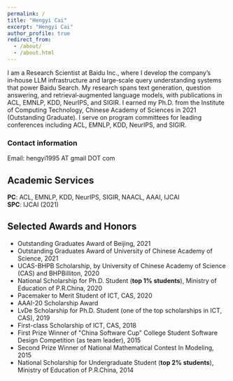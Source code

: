 ```yaml
---
permalink: /
title: "Hengyi Cai"
excerpt: "Hengyi Cai"
author_profile: true
redirect_from: 
  - /about/
  - /about.html
---
```


<!-- Hengyi Cai (蔡恒毅) received his Ph.D. from [Institute of Computing Technology](http://www.ict.ac.cn){:target="_blank"}, [Chinese Academy of Sciences](https://www.ucas.ac.cn){:target="_blank"} (**Outstanding Graduate**).
He has a broad research interest related to natural languages and machine learning.
Currently, He is focusing on the research of natural language processing, especially Natural Language Generation and Efficient&Effective Text Retrieval. --> 

I am a Research Scientist at Baidu Inc., where I develop the company’s in‑house LLM infrastructure and large‑scale query understanding systems that power Baidu Search. My research spans text generation, question answering, and retrieval‑augmented language models, with publications in ACL, EMNLP, KDD, NeurIPS, and SIGIR. I earned my Ph.D. from the Institute of Computing Technology, Chinese Academy of Sciences in 2021 (Outstanding Graduate). I serve on program committees for leading conferences including ACL, EMNLP, KDD, NeurIPS, and SIGIR.

<!-- He is proud to have collaborated with [Dr. Hongshen Chen](https://www.chenhongshen.com/) from JD.com, and [Dr. Dawei Yin](http://www.yindawei.com/) from Baidu inc.. -->

<!-- **Advertisement: I am expected to graduate in Jun. 2021, and I'm now actively looking for a NLP-related position in either academia or industry.** -->

<!-- Curriculum vitae is available upon request. -->

### Contact information

Email: hengyi1995 AT gmail DOT com  
<!-- WeChat: hengyi-cai -->

## Academic Services

**PC**: ACL, EMNLP, KDD, NeurIPS, SIGIR, NAACL, AAAI, IJCAI  
**SPC**: IJCAI (2021)  

## Selected Awards and Honors

- Outstanding Graduates Award of Beijing, 2021  
- Outstanding Graduates Award of University of Chinese Academy of Science, 2021  
- UCAS-BHPB Scholarship, by University of Chinese Academy of Science (CAS) and BHPBilliton, 2020  
- National Scholarship for Ph.D. Student (**top 1% students**), Ministry of Education of P.R.China, 2020  
- Pacemaker to Merit Student of ICT, CAS, 2020  
- AAAI-20 Scholarship Award  
- LvDe Scholarship for Ph.D. Student (one of the top scholarships in ICT, CAS), 2019  
- First-class Scholarship of ICT, CAS, 2018  
- First Prize Winner of "China Software Cup" College Student Software Design Competition (as team leader), 2015  
- Second Prize Winner of National Mathematical Contest In Modeling, 2015  
- National Scholarship for Undergraduate Student (**top 2% students**), Ministry of Education of P.R.China, 2014  

<!-- ## Useful Links
- [Research tips](http://www.ifs.tuwien.ac.at/~silvia/research-tips/){:target="_blank"} by Sylvia Miksch.
<<<<<<< HEAD
- [You and your research](http://www.cs.virginia.edu/~robins/YouAndYourResearch.html){:target="_blank"}. -->
